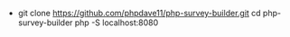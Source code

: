 - git clone https://github.com/phpdave11/php-survey-builder.git
cd php-survey-builder
php -S localhost:8080
